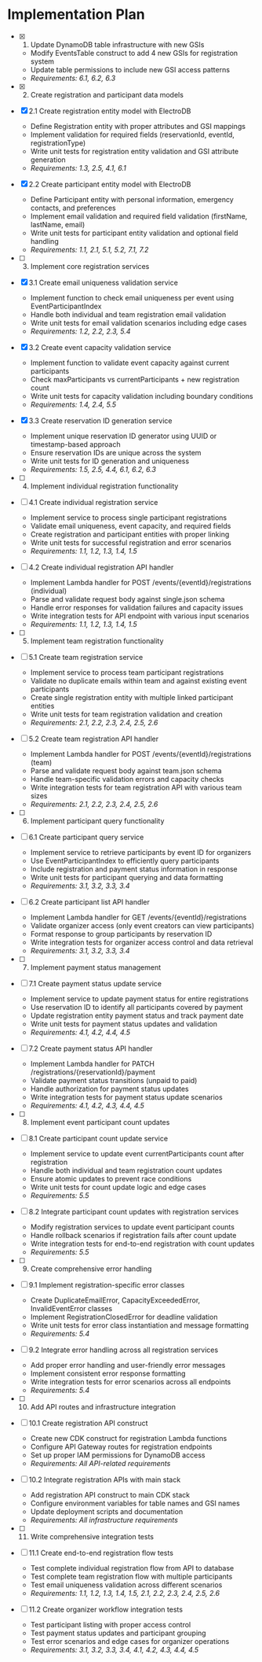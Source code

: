 # Implementation Plan

- [x] 1. Update DynamoDB table infrastructure with new GSIs
  - Modify EventsTable construct to add 4 new GSIs for registration system
  - Update table permissions to include new GSI access patterns
  - _Requirements: 6.1, 6.2, 6.3_

- [x] 2. Create registration and participant data models
- [x] 2.1 Create registration entity model with ElectroDB
  - Define Registration entity with proper attributes and GSI mappings
  - Implement validation for required fields (reservationId, eventId, registrationType)
  - Write unit tests for registration entity validation and GSI attribute generation
  - _Requirements: 1.3, 2.5, 4.1, 6.1_

- [x] 2.2 Create participant entity model with ElectroDB
  - Define Participant entity with personal information, emergency contacts, and preferences
  - Implement email validation and required field validation (firstName, lastName, email)
  - Write unit tests for participant entity validation and optional field handling
  - _Requirements: 1.1, 2.1, 5.1, 5.2, 7.1, 7.2_

- [ ] 3. Implement core registration services
- [x] 3.1 Create email uniqueness validation service
  - Implement function to check email uniqueness per event using EventParticipantIndex
  - Handle both individual and team registration email validation
  - Write unit tests for email validation scenarios including edge cases
  - _Requirements: 1.2, 2.2, 2.3, 5.4_

- [x] 3.2 Create event capacity validation service
  - Implement function to validate event capacity against current participants
  - Check maxParticipants vs currentParticipants + new registration count
  - Write unit tests for capacity validation including boundary conditions
  - _Requirements: 1.4, 2.4, 5.5_

- [x] 3.3 Create reservation ID generation service
  - Implement unique reservation ID generator using UUID or timestamp-based approach
  - Ensure reservation IDs are unique across the system
  - Write unit tests for ID generation and uniqueness
  - _Requirements: 1.5, 2.5, 4.4, 6.1, 6.2, 6.3_

- [ ] 4. Implement individual registration functionality
- [ ] 4.1 Create individual registration service
  - Implement service to process single participant registrations
  - Validate email uniqueness, event capacity, and required fields
  - Create registration and participant entities with proper linking
  - Write unit tests for successful registration and error scenarios
  - _Requirements: 1.1, 1.2, 1.3, 1.4, 1.5_

- [ ] 4.2 Create individual registration API handler
  - Implement Lambda handler for POST /events/{eventId}/registrations (individual)
  - Parse and validate request body against single.json schema
  - Handle error responses for validation failures and capacity issues
  - Write integration tests for API endpoint with various input scenarios
  - _Requirements: 1.1, 1.2, 1.3, 1.4, 1.5_

- [ ] 5. Implement team registration functionality
- [ ] 5.1 Create team registration service
  - Implement service to process team participant registrations
  - Validate no duplicate emails within team and against existing event participants
  - Create single registration entity with multiple linked participant entities
  - Write unit tests for team registration validation and creation
  - _Requirements: 2.1, 2.2, 2.3, 2.4, 2.5, 2.6_

- [ ] 5.2 Create team registration API handler
  - Implement Lambda handler for POST /events/{eventId}/registrations (team)
  - Parse and validate request body against team.json schema
  - Handle team-specific validation errors and capacity checks
  - Write integration tests for team registration API with various team sizes
  - _Requirements: 2.1, 2.2, 2.3, 2.4, 2.5, 2.6_

- [ ] 6. Implement participant query functionality
- [ ] 6.1 Create participant query service
  - Implement service to retrieve participants by event ID for organizers
  - Use EventParticipantIndex to efficiently query participants
  - Include registration and payment status information in response
  - Write unit tests for participant querying and data formatting
  - _Requirements: 3.1, 3.2, 3.3, 3.4_

- [ ] 6.2 Create participant list API handler
  - Implement Lambda handler for GET /events/{eventId}/registrations
  - Validate organizer access (only event creators can view participants)
  - Format response to group participants by reservation ID
  - Write integration tests for organizer access control and data retrieval
  - _Requirements: 3.1, 3.2, 3.3, 3.4_

- [ ] 7. Implement payment status management
- [ ] 7.1 Create payment status update service
  - Implement service to update payment status for entire registrations
  - Use reservation ID to identify all participants covered by payment
  - Update registration entity payment status and track payment date
  - Write unit tests for payment status updates and validation
  - _Requirements: 4.1, 4.2, 4.4, 4.5_

- [ ] 7.2 Create payment status API handler
  - Implement Lambda handler for PATCH /registrations/{reservationId}/payment
  - Validate payment status transitions (unpaid to paid)
  - Handle authorization for payment status updates
  - Write integration tests for payment status update scenarios
  - _Requirements: 4.1, 4.2, 4.3, 4.4, 4.5_

- [ ] 8. Implement event participant count updates
- [ ] 8.1 Create participant count update service
  - Implement service to update event currentParticipants count after registration
  - Handle both individual and team registration count updates
  - Ensure atomic updates to prevent race conditions
  - Write unit tests for count update logic and edge cases
  - _Requirements: 5.5_

- [ ] 8.2 Integrate participant count updates with registration services
  - Modify registration services to update event participant counts
  - Handle rollback scenarios if registration fails after count update
  - Write integration tests for end-to-end registration with count updates
  - _Requirements: 5.5_

- [ ] 9. Create comprehensive error handling
- [ ] 9.1 Implement registration-specific error classes
  - Create DuplicateEmailError, CapacityExceededError, InvalidEventError classes
  - Implement RegistrationClosedError for deadline validation
  - Write unit tests for error class instantiation and message formatting
  - _Requirements: 5.4_

- [ ] 9.2 Integrate error handling across all registration services
  - Add proper error handling and user-friendly error messages
  - Implement consistent error response formatting
  - Write integration tests for error scenarios across all endpoints
  - _Requirements: 5.4_

- [ ] 10. Add API routes and infrastructure integration
- [ ] 10.1 Create registration API construct
  - Create new CDK construct for registration Lambda functions
  - Configure API Gateway routes for registration endpoints
  - Set up proper IAM permissions for DynamoDB access
  - _Requirements: All API-related requirements_

- [ ] 10.2 Integrate registration APIs with main stack
  - Add registration API construct to main CDK stack
  - Configure environment variables for table names and GSI names
  - Update deployment scripts and documentation
  - _Requirements: All infrastructure requirements_

- [ ] 11. Write comprehensive integration tests
- [ ] 11.1 Create end-to-end registration flow tests
  - Test complete individual registration flow from API to database
  - Test complete team registration flow with multiple participants
  - Test email uniqueness validation across different scenarios
  - _Requirements: 1.1, 1.2, 1.3, 1.4, 1.5, 2.1, 2.2, 2.3, 2.4, 2.5, 2.6_

- [ ] 11.2 Create organizer workflow integration tests
  - Test participant listing with proper access control
  - Test payment status updates and participant grouping
  - Test error scenarios and edge cases for organizer operations
  - _Requirements: 3.1, 3.2, 3.3, 3.4, 4.1, 4.2, 4.3, 4.4, 4.5_